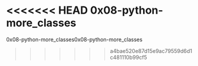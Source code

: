 <<<<<<< HEAD
0x08-python-more_classes
=======
0x08-python-more_classes0x08-python-more_classes
>>>>>>> a4bae520e87d15e9ac79559d6d1c481110b99cf5
